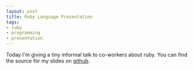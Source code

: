 ```yaml
---
layout: post
title: Ruby Language Presentation
tags:
- ruby
- programming
- presentation
---
```


Today I'm giving a tiny informal talk to co-workers about ruby. You can find the
source for my slides on [github](https://github.com/Kelsin/ruby-presentation).
